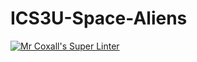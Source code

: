 # ICS3U-Space-Aliens
[![Mr Coxall's Super Linter](https://github.com/ICS3U-Programming-NathanA/Unit5-01-Python/workflows/Mr%20Coxall's%20Super%20Linter/badge.svg)](https://github.com/ICS3U-Programming-NathanA/Unit5-01-Python/actions/)
